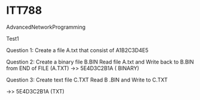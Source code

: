 # ITT788
AdvancedNetworkProgramming

Test1

Question 1: Create   a file A.txt that consist of A1B2C3D4E5

Question 2:
Create a binary  file  B.BIN 
Read  file A.txt  and  Write back to B.BIN  from END of FILE (A.TXT)
->> 5E4D3C2B1A ( BINARY)


Question 3:
Create text file  C.TXT
Read B .BIN and  Write   to  C.TXT

->> 5E4D3C2B1A (TXT)
